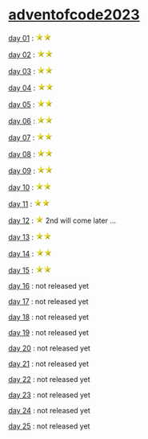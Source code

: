 # [adventofcode2023](https://adventofcode.com/2023)

[day 01](https://adventofcode.com/2023/day/1) : <img src="https://github.com/Freya-Tenebrae/adventofcode2023/blob/main/Golden_star.svg.png" data-canonical-src="https://github.com/Freya-Tenebrae/adventofcode2023/blob/main/Golden_star.svg.png" width="16" height="16" /><img src="https://github.com/Freya-Tenebrae/adventofcode2023/blob/main/Golden_star.svg.png" data-canonical-src="https://github.com/Freya-Tenebrae/adventofcode2023/blob/main/Golden_star.svg.png" width="16" height="16" />

[day 02](https://adventofcode.com/2023/day/2) : <img src="https://github.com/Freya-Tenebrae/adventofcode2023/blob/main/Golden_star.svg.png" data-canonical-src="https://github.com/Freya-Tenebrae/adventofcode2023/blob/main/Golden_star.svg.png" width="16" height="16" /><img src="https://github.com/Freya-Tenebrae/adventofcode2023/blob/main/Golden_star.svg.png" data-canonical-src="https://github.com/Freya-Tenebrae/adventofcode2023/blob/main/Golden_star.svg.png" width="16" height="16" />

[day 03](https://adventofcode.com/2023/day/3) : <img src="https://github.com/Freya-Tenebrae/adventofcode2023/blob/main/Golden_star.svg.png" data-canonical-src="https://github.com/Freya-Tenebrae/adventofcode2023/blob/main/Golden_star.svg.png" width="16" height="16" /><img src="https://github.com/Freya-Tenebrae/adventofcode2023/blob/main/Golden_star.svg.png" data-canonical-src="https://github.com/Freya-Tenebrae/adventofcode2023/blob/main/Golden_star.svg.png" width="16" height="16" />

[day 04](https://adventofcode.com/2023/day/4) : <img src="https://github.com/Freya-Tenebrae/adventofcode2023/blob/main/Golden_star.svg.png" data-canonical-src="https://github.com/Freya-Tenebrae/adventofcode2023/blob/main/Golden_star.svg.png" width="16" height="16" /><img src="https://github.com/Freya-Tenebrae/adventofcode2023/blob/main/Golden_star.svg.png" data-canonical-src="https://github.com/Freya-Tenebrae/adventofcode2023/blob/main/Golden_star.svg.png" width="16" height="16" />

[day 05](https://adventofcode.com/2023/day/5) : <img src="https://github.com/Freya-Tenebrae/adventofcode2023/blob/main/Golden_star.svg.png" data-canonical-src="https://github.com/Freya-Tenebrae/adventofcode2023/blob/main/Golden_star.svg.png" width="16" height="16" /><img src="https://github.com/Freya-Tenebrae/adventofcode2023/blob/main/Golden_star.svg.png" data-canonical-src="https://github.com/Freya-Tenebrae/adventofcode2023/blob/main/Golden_star.svg.png" width="16" height="16" />

[day 06](https://adventofcode.com/2023/day/6) : <img src="https://github.com/Freya-Tenebrae/adventofcode2023/blob/main/Golden_star.svg.png" data-canonical-src="https://github.com/Freya-Tenebrae/adventofcode2023/blob/main/Golden_star.svg.png" width="16" height="16" /><img src="https://github.com/Freya-Tenebrae/adventofcode2023/blob/main/Golden_star.svg.png" data-canonical-src="https://github.com/Freya-Tenebrae/adventofcode2023/blob/main/Golden_star.svg.png" width="16" height="16" />

[day 07](https://adventofcode.com/2023/day/7) : <img src="https://github.com/Freya-Tenebrae/adventofcode2023/blob/main/Golden_star.svg.png" data-canonical-src="https://github.com/Freya-Tenebrae/adventofcode2023/blob/main/Golden_star.svg.png" width="16" height="16" /><img src="https://github.com/Freya-Tenebrae/adventofcode2023/blob/main/Golden_star.svg.png" data-canonical-src="https://github.com/Freya-Tenebrae/adventofcode2023/blob/main/Golden_star.svg.png" width="16" height="16" />

[day 08](https://adventofcode.com/2023/day/8) : <img src="https://github.com/Freya-Tenebrae/adventofcode2023/blob/main/Golden_star.svg.png" data-canonical-src="https://github.com/Freya-Tenebrae/adventofcode2023/blob/main/Golden_star.svg.png" width="16" height="16" /><img src="https://github.com/Freya-Tenebrae/adventofcode2023/blob/main/Golden_star.svg.png" data-canonical-src="https://github.com/Freya-Tenebrae/adventofcode2023/blob/main/Golden_star.svg.png" width="16" height="16" />

[day 09](https://adventofcode.com/2023/day/9) : <img src="https://github.com/Freya-Tenebrae/adventofcode2023/blob/main/Golden_star.svg.png" data-canonical-src="https://github.com/Freya-Tenebrae/adventofcode2023/blob/main/Golden_star.svg.png" width="16" height="16" /><img src="https://github.com/Freya-Tenebrae/adventofcode2023/blob/main/Golden_star.svg.png" data-canonical-src="https://github.com/Freya-Tenebrae/adventofcode2023/blob/main/Golden_star.svg.png" width="16" height="16" />

[day 10](https://adventofcode.com/2023/day/10) : <img src="https://github.com/Freya-Tenebrae/adventofcode2023/blob/main/Golden_star.svg.png" data-canonical-src="https://github.com/Freya-Tenebrae/adventofcode2023/blob/main/Golden_star.svg.png" width="16" height="16" /><img src="https://github.com/Freya-Tenebrae/adventofcode2023/blob/main/Golden_star.svg.png" data-canonical-src="https://github.com/Freya-Tenebrae/adventofcode2023/blob/main/Golden_star.svg.png" width="16" height="16" />

[day 11](https://adventofcode.com/2023/day/11) : <img src="https://github.com/Freya-Tenebrae/adventofcode2023/blob/main/Golden_star.svg.png" data-canonical-src="https://github.com/Freya-Tenebrae/adventofcode2023/blob/main/Golden_star.svg.png" width="16" height="16" /><img src="https://github.com/Freya-Tenebrae/adventofcode2023/blob/main/Golden_star.svg.png" data-canonical-src="https://github.com/Freya-Tenebrae/adventofcode2023/blob/main/Golden_star.svg.png" width="16" height="16" />

[day 12](https://adventofcode.com/2023/day/12) : <img src="https://github.com/Freya-Tenebrae/adventofcode2023/blob/main/Golden_star.svg.png" data-canonical-src="https://github.com/Freya-Tenebrae/adventofcode2023/blob/main/Golden_star.svg.png" width="16" height="16" /> 2nd will come later ...

[day 13](https://adventofcode.com/2023/day/13) : <img src="https://github.com/Freya-Tenebrae/adventofcode2023/blob/main/Golden_star.svg.png" data-canonical-src="https://github.com/Freya-Tenebrae/adventofcode2023/blob/main/Golden_star.svg.png" width="16" height="16" /><img src="https://github.com/Freya-Tenebrae/adventofcode2023/blob/main/Golden_star.svg.png" data-canonical-src="https://github.com/Freya-Tenebrae/adventofcode2023/blob/main/Golden_star.svg.png" width="16" height="16" />

[day 14](https://adventofcode.com/2023/day/14) : <img src="https://github.com/Freya-Tenebrae/adventofcode2023/blob/main/Golden_star.svg.png" data-canonical-src="https://github.com/Freya-Tenebrae/adventofcode2023/blob/main/Golden_star.svg.png" width="16" height="16" /><img src="https://github.com/Freya-Tenebrae/adventofcode2023/blob/main/Golden_star.svg.png" data-canonical-src="https://github.com/Freya-Tenebrae/adventofcode2023/blob/main/Golden_star.svg.png" width="16" height="16" />

[day 15](https://adventofcode.com/2023/day/15) : <img src="https://github.com/Freya-Tenebrae/adventofcode2023/blob/main/Golden_star.svg.png" data-canonical-src="https://github.com/Freya-Tenebrae/adventofcode2023/blob/main/Golden_star.svg.png" width="16" height="16" /><img src="https://github.com/Freya-Tenebrae/adventofcode2023/blob/main/Golden_star.svg.png" data-canonical-src="https://github.com/Freya-Tenebrae/adventofcode2023/blob/main/Golden_star.svg.png" width="16" height="16" />

[day 16](https://adventofcode.com/2023/day/16) : not released yet

[day 17](https://adventofcode.com/2023/day/17) : not released yet

[day 18](https://adventofcode.com/2023/day/18) : not released yet

[day 19](https://adventofcode.com/2023/day/19) : not released yet

[day 20](https://adventofcode.com/2023/day/20) : not released yet

[day 21](https://adventofcode.com/2023/day/21) : not released yet

[day 22](https://adventofcode.com/2023/day/22) : not released yet

[day 23](https://adventofcode.com/2023/day/23) : not released yet

[day 24](https://adventofcode.com/2023/day/24) : not released yet

[day 25](https://adventofcode.com/2023/day/25) : not released yet

